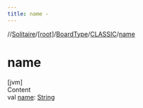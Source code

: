 ```yaml
---
title: name -
---
```

//[Solitaire](../../../index.md)/[[root]](../../index.md)/[BoardType](../index.md)/[CLASSIC](index.md)/[name](name.md)



# name  
[jvm]  
Content  
val [name](name.md): [String](https://kotlinlang.org/api/latest/jvm/stdlib/kotlin/-string/index.html)  



